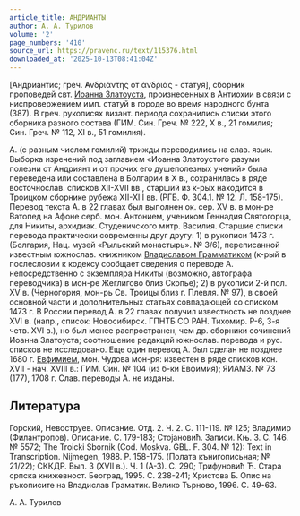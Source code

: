 ```yaml
---
article_title: АНДРИАНТЫ
author: А. А. Турилов
volume: '2'
page_numbers: '410'
source_url: https://pravenc.ru/text/115376.html
downloaded_at: '2025-10-13T08:41:04Z'
---
```


[Андриантис; греч. ̓Ανδριάντης от ἀνδριάς - статуя], сборник проповедей свт. [Иоанна Златоуста](<https://pravenc.ru/text/Иоанн Златоуст.html>), произнесенных в Антиохии в связи с ниспровержением имп. статуй в городе во время народного бунта (387). В греч. рукописях визант. периода сохранились списки этого сборника разного состава (ГИМ. Син. Греч. № 222, X в., 21 гомилия; Син. Греч. № 112, XI в., 51 гомилия).

А. (с разным числом гомилий) трижды переводились на слав. язык. Выборка изречений под заглавием «Иоанна Златоустого разуми полезни от Андриянт и от прочих его душеполезных учений» была переведена или составлена в Болгарии в Х в., сохранилась в ряде восточнослав. списков XII-XVII вв., старший из к-рых находится в Троицком сборнике рубежа XII-XIII вв. (РГБ. Ф. 304.1. № 12. Л. 158-175). Перевод текста А. в 22 главах был выполнен ок. сер. XV в. в мон-ре Ватопед на Афоне серб. мон. Антонием, учеником Геннадия Святогорца, для Никиты, архидиак. Студеничского митр. Василия. Старшие списки перевода практически современны друг другу: 1) в рукописи 1473 г. (Болгария, Нац. музей «Рыльский монастырь». № 3/6), переписанной известным южнослав. книжником [Владиславом Грамматиком](<https://pravenc.ru/text/ВЛАДИСЛАВ ГРАММАТИК.html>) (к-рый в послесловии к кодексу сообщает сведения о переводе А. непосредственно с экземпляра Никиты (возможно, автографа переводчика) в мон-ре Жеглигово близ Скопье); 2) в рукописи 2-й пол. XV в. (Черногория, мон-рь Св. Троицы близ г. Плевля. № 97), в своей основной части и дополнительных статьях совпадающей со списком 1473 г. В России перевод А. в 22 главах получил известность не позднее XVI в. (напр., список: Новосибирск. ГПНТБ СО РАН. Тихомир. Р-6, 3-я четв. XVI в.), но был менее распространен, чем др. сборники сочинений Иоанна Златоуста; соотношение редакций южнослав. перевода и рус. списков не исследовано. Еще один перевод А. был сделан не позднее 1680 г. [Евфимием](https://pravenc.ru/text/Евфимий.html), мон. Чудова мон-ря: известен в ряде списков кон. XVII - нач. XVIII в.: ГИМ. Син. № 104 (из б-ки Евфимия); ЯИАМЗ. № 73 (177), 1708 г. Слав. переводы А. не изданы.

## Литература

Горский, Невоструев. Описание. Отд. 2. Ч. 2. С. 111-119. № 125; Владимир (Филантропов). Описание. С. 179-183; Стоjановић. Записи. Књ. 3. С. 146. № 5572; The Troicki Sbornik (Cod. Moskva. GBL. F. 304. № 12): Text in Transcription. Nijmegen, 1988. P. 158-175. (Полата кънигописьная; № 21/22); СККДР. Вып. 3 (XVII в.). Ч. 1 (А-З). С. 290; Трифуновић Ћ. Стара српска книжевност. Београд, 1995. С. 238-241; Христова Б. Опис на ръкописите на Владислав Граматик. Велико Търново, 1996. С. 49-63.

А. А. Турилов
